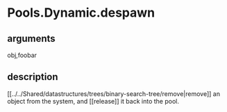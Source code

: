# Pools.Dynamic.despawn

## arguments

obj,foobar

## description

[[../../Shared/datastructures/trees/binary-search-tree/remove|remove]] an object from the system, and [[release]] it back into the pool.
